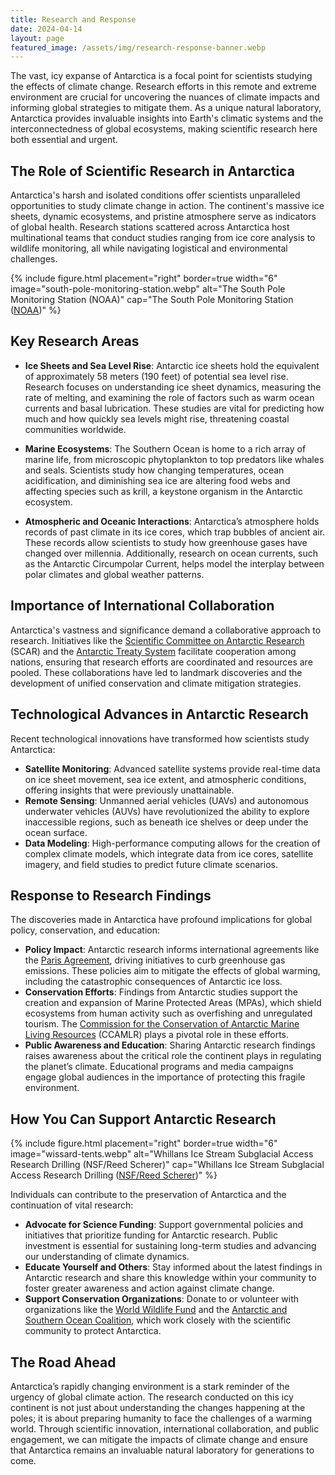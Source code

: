 ```yaml
---
title: Research and Response
date: 2024-04-14
layout: page
featured_image: /assets/img/research-response-banner.webp
---
```


The vast, icy expanse of Antarctica is a focal point for scientists studying
the effects of climate change. Research efforts in this remote and extreme
environment are crucial for uncovering the nuances of climate impacts and
informing global strategies to mitigate them. As a unique natural laboratory,
Antarctica provides invaluable insights into Earth's climatic systems and the
interconnectedness of global ecosystems, making scientific research here both
essential and urgent.

## The Role of Scientific Research in Antarctica

Antarctica's harsh and isolated conditions offer scientists unparalleled
opportunities to study climate change in action. The continent's massive ice
sheets, dynamic ecosystems, and pristine atmosphere serve as indicators of
global health. Research stations scattered across Antarctica host
multinational teams that conduct studies ranging from ice core analysis to
wildlife monitoring, all while navigating logistical and environmental
challenges.

{% include figure.html placement="right" border=true width="6"
   image="south-pole-monitoring-station.webp"
   alt="The South Pole Monitoring Station (NOAA)"
   cap="The South Pole Monitoring Station ([NOAA](https://gml.noaa.gov/grad/antuv/SouthPole.jsp))"
%}
   
## Key Research Areas

- **Ice Sheets and Sea Level Rise**: Antarctic ice sheets hold the equivalent
  of approximately 58 meters (190 feet) of potential sea level rise. Research
  focuses on understanding ice sheet dynamics, measuring the rate of melting,
  and examining the role of factors such as warm ocean currents and basal
  lubrication. These studies are vital for predicting how much and how quickly
  sea levels might rise, threatening coastal communities worldwide.

- **Marine Ecosystems**: The Southern Ocean is home to a rich array of marine
  life, from microscopic phytoplankton to top predators like whales and seals.
  Scientists study how changing temperatures, ocean acidification, and
  diminishing sea ice are altering food webs and affecting species such as
  krill, a keystone organism in the Antarctic ecosystem.

- **Atmospheric and Oceanic Interactions**: Antarctica’s atmosphere holds
  records of past climate in its ice cores, which trap bubbles of ancient air.
  These records allow scientists to study how greenhouse gases have changed
over millennia. Additionally, research on ocean currents, such as the
Antarctic Circumpolar Current, helps model the interplay between polar
climates and global weather patterns.

## Importance of International Collaboration

Antarctica's vastness and significance demand a collaborative approach to
research. Initiatives like the [Scientific Committee on Antarctic
Research](https://scar.org/) (SCAR) and the [Antarctic Treaty System](https://www.ats.aq/) 
facilitate cooperation among nations, ensuring that research efforts are
coordinated and resources are pooled. These collaborations have led to
landmark discoveries and the development of unified conservation and climate
mitigation strategies.

## Technological Advances in Antarctic Research

Recent technological innovations have transformed how scientists study
Antarctica:

- **Satellite Monitoring**: Advanced satellite systems provide real-time data
  on ice sheet movement, sea ice extent, and atmospheric conditions, offering
  insights that were previously unattainable.
- **Remote Sensing**: Unmanned aerial vehicles (UAVs) and autonomous
  underwater vehicles (AUVs) have revolutionized the ability to explore
  inaccessible regions, such as beneath ice shelves or deep under the ocean
  surface.
- **Data Modeling**: High-performance computing allows for the creation of
  complex climate models, which integrate data from ice cores, satellite
  imagery, and field studies to predict future climate scenarios.

## Response to Research Findings

The discoveries made in Antarctica have profound implications for global
policy, conservation, and education:

- **Policy Impact**: Antarctic research informs international agreements like
  the [Paris Agreement](https://unfccc.int/process-and-meetings/the-paris-agreement/the-paris-agreement), driving initiatives to curb greenhouse gas
  emissions. These policies aim to mitigate the effects of global warming,
  including the catastrophic consequences of Antarctic ice loss.
- **Conservation Efforts**: Findings from Antarctic studies support the
  creation and expansion of Marine Protected Areas (MPAs), which shield
  ecosystems from human activity such as overfishing and unregulated tourism.
  The [Commission for the Conservation of Antarctic Marine Living Resources](https://www.ccamlr.org/) (CCAMLR) plays a pivotal role in these efforts.
- **Public Awareness and Education**: Sharing Antarctic research findings
  raises awareness about the critical role the continent plays in regulating
  the planet’s climate. Educational programs and media campaigns engage global
audiences in the importance of protecting this fragile environment.

## How You Can Support Antarctic Research

{% include figure.html placement="right" border=true width="6"
   image="wissard-tents.webp"
   alt="Whillans Ice Stream Subglacial Access Research Drilling (NSF/Reed Scherer)"
   cap="Whillans Ice Stream Subglacial Access Research Drilling ([NSF/Reed Scherer](https://photolibrary.usap.gov/PhotoDetails.aspx?filename=WISSARD-antarctica-subglacial-lake-whillans-tents-mountains.jpg))"
%}

Individuals can contribute to the preservation of Antarctica and the
continuation of vital research:

- **Advocate for Science Funding**: Support governmental policies and
  initiatives that prioritize funding for Antarctic research. Public investment
  is essential for sustaining long-term studies and advancing our understanding
  of climate dynamics.
- **Educate Yourself and Others**: Stay informed about the latest findings in
  Antarctic research and share this knowledge within your community to foster
  greater awareness and action against climate change.
- **Support Conservation Organizations**: Donate to or volunteer with
  organizations like the [World Wildlife Fund](https://www.worldwildlife.org/)
  and the [Antarctic and Southern Ocean Coalition](https://www.asoc.org/),
  which work closely with the scientific community to protect Antarctica.

## The Road Ahead

Antarctica’s rapidly changing environment is a stark reminder of the urgency
of global climate action. The research conducted on this icy continent is not
just about understanding the changes happening at the poles; it is about
preparing humanity to face the challenges of a warming world. Through
scientific innovation, international collaboration, and public engagement, we
can mitigate the impacts of climate change and ensure that Antarctica remains
an invaluable natural laboratory for generations to come.
